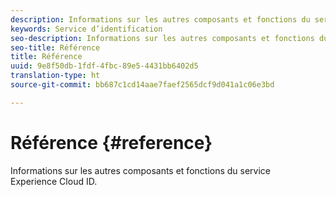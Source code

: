 ```yaml
---
description: Informations sur les autres composants et fonctions du service Experience Cloud ID.
keywords: Service d’identification
seo-description: Informations sur les autres composants et fonctions du service Experience Cloud ID.
seo-title: Référence
title: Référence
uuid: 9e8f50db-1fdf-4fbc-89e5-4431bb6402d5
translation-type: ht
source-git-commit: bb687c1cd14aae7faef2565dcf9d041a1c06e3bd

---
```



# Référence {#reference}

Informations sur les autres composants et fonctions du service Experience Cloud ID.

